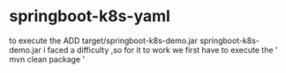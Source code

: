 # springboot-k8s-yaml

to execute the ADD target/springboot-k8s-demo.jar springboot-k8s-demo.jar
i faced a difficulty ,so for it to work we first have to execute the ' mvn clean package '